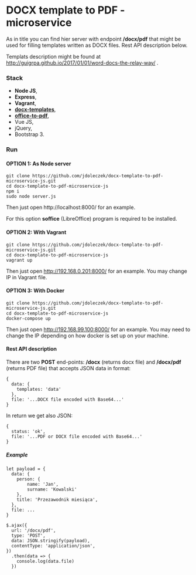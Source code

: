 # DOCX template to PDF - microservice

As in title you can find hier server with endpoint
**/docx/pdf** that might be used for filling templates
written as DOCX files. Rest API description below.

Templats description might be found at
http://guigrpa.github.io/2017/01/01/word-docs-the-relay-way/ .

### Stack

* **Node JS**,
* **Express**,
* **Vagrant**,
* [**docx-templates**](https://www.npmjs.com/package/docx-templates),
* [**office-to-pdf**](https://www.npmjs.com/package/office-to-pdf),
* Vue JS,
* jQuery,
* Bootstrap 3.

### Run
#### OPTION 1: As Node server

    git clone https://github.com/jdoleczek/docx-template-to-pdf-microservice-js.git
    cd docx-template-to-pdf-microservice-js
    npm i
    sudo node server.js

Then just open http://localhost:8000/ for an example.

For this option **soffice** (LibreOffice) program
is required to be installed.

#### OPTION 2: With Vagrant

    git clone https://github.com/jdoleczek/docx-template-to-pdf-microservice-js.git
    cd docx-template-to-pdf-microservice-js
    vagrant up

Then just open http://192.168.0.201:8000/ for an example.
You may change IP in Vagrant file.

#### OPTION 3: With Docker
    
    git clone https://github.com/jdoleczek/docx-template-to-pdf-microservice-js.git
    cd docx-template-to-pdf-microservice-js
    docker-compose up

Then just open http://192.168.99.100:8000/ for an example.
You may need to change the IP depending on how docker is set up on your machine.


#### Rest API description

There are two **POST** end-points: **/docx** (returns docx file) and **/docx/pdf** (returns PDF file)
that accepts JSON data in format:

    {
      data: {
        templates: 'data'
      },
      file: '...DOCX file encoded with Base64...'
    }

In return we get also JSON:

    {
      status: 'ok',
      file: '...PDF or DOCX file encoded with Base64...'
    }

##### Example

    let payload = {
      data: {
        person: {
            name: 'Jan',
            surname: 'Kowalski'
        },
        title: 'Przezawodnik miesiąca',
      },
      file: ...
    }

    $.ajax({
      url: '/docx/pdf',
      type: 'POST',
      data: JSON.stringify(payload),
      contentType: 'application/json',
    })
      .then(data => {
        console.log(data.file)
      })

